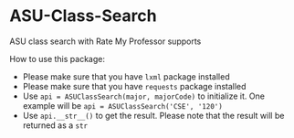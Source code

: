 # ASU-Class-Search
ASU class search with Rate My Professor supports

How to use this package:
* Please make sure that you have ```lxml``` package installed
* Please make sure that you have ```requests``` package installed
* Use ```api = ASUClassSearch(major, majorCode)``` to initialize it. One example will be ```api = ASUClassSearch('CSE', '120')```
* Use ```api.__str__()``` to get the result. Please note that the result will be returned as a ``str``
